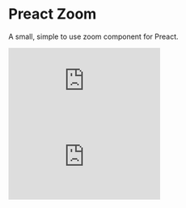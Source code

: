 # Preact Zoom

A small, simple to use zoom component for Preact.

[![gzip size](http://img.badgesize.io/https://unpkg.com/preact-zoom/dist/zoomable.min.js?compression=gzip&label=gzip)](https://unpkg.com/preact-zoom/dist/zoomable.min.js)
[![brotli size](http://img.badgesize.io/https://unpkg.com/preact-zoom/dist/zoomable.min.js?compression=brotli&label=brotli)](https://unpkg.com/preact/dist/zoomable.min.js)
